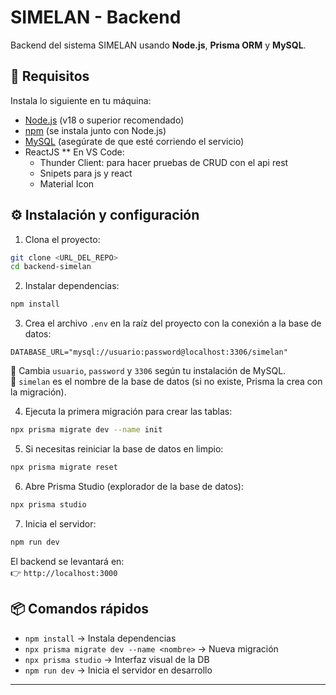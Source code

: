 # SIMELAN - Backend

Backend del sistema SIMELAN usando **Node.js**, **Prisma ORM** y **MySQL**.

## 🔧 Requisitos

Instala lo siguiente en tu máquina:

- [Node.js](https://nodejs.org/) (v18 o superior recomendado)
- [npm](https://www.npmjs.com/) (se instala junto con Node.js)
- [MySQL](https://dev.mysql.com/downloads/) (asegúrate de que esté corriendo el servicio)
- ReactJS
** 
En VS Code:
    - Thunder Client: para hacer pruebas de CRUD con el api rest
    - Snipets para js y react
    - Material Icon

## ⚙️ Instalación y configuración

1. Clona el proyecto:

```bash
git clone <URL_DEL_REPO>
cd backend-simelan
```

2. Instalar dependencias:

```bash
npm install
```

3. Crea el archivo `.env` en la raíz del proyecto con la conexión a la base de datos:

```env
DATABASE_URL="mysql://usuario:password@localhost:3306/simelan"
```

🔹 Cambia `usuario`, `password` y `3306` según tu instalación de MySQL.  
🔹 `simelan` es el nombre de la base de datos (si no existe, Prisma la crea con la migración).

4. Ejecuta la primera migración para crear las tablas:

```bash
npx prisma migrate dev --name init
```

5. Si necesitas reiniciar la base de datos en limpio:

```bash
npx prisma migrate reset
```

6. Abre Prisma Studio (explorador de la base de datos):

```bash
npx prisma studio
```

7. Inicia el servidor:

```bash
npm run dev
```

El backend se levantará en:  
👉 `http://localhost:3000`

## 📦 Comandos rápidos

- `npm install` → Instala dependencias
- `npx prisma migrate dev --name <nombre>` → Nueva migración
- `npx prisma studio` → Interfaz visual de la DB
- `npm run dev` → Inicia el servidor en desarrollo

---
